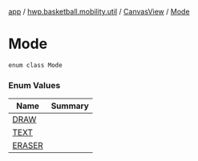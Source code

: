 [app](../../../index.md) / [hwp.basketball.mobility.util](../../index.md) / [CanvasView](../index.md) / [Mode](.)

# Mode

`enum class Mode`

### Enum Values

| Name | Summary |
|---|---|
| [DRAW](-d-r-a-w.md) |  |
| [TEXT](-t-e-x-t.md) |  |
| [ERASER](-e-r-a-s-e-r.md) |  |
